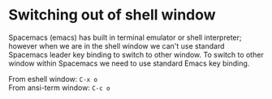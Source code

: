 # Switching out of shell window

Spacemacs (emacs) has built in terminal emulator or shell interpreter; however when we are in the shell window we can't use standard Spacemacs <space> leader key binding to switch to other window. To switch to other window within Spacemacs we need to use standard Emacs key binding.

From eshell window: `C-x o`  
From ansi-term window: `C-c o`  
